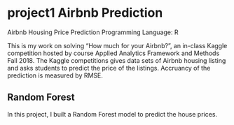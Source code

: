 # project1 Airbnb Prediction
Airbnb Housing Price Prediction
Programming Language: R

This is my work on solving “How much for your Airbnb?”, an in-class Kaggle competition hosted by course Applied Analytics Framework and Methods Fall 2018. The Kaggle competitions gives data sets of Airbnb housing listing and asks students to predict the price of the listings. Accruancy of the prediction is measured by RMSE.

## Random Forest
In this project, I built a Random Forest model to predict the house prices. 
